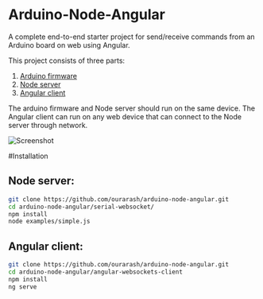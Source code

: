 # Arduino-Node-Angular
A complete end-to-end starter project for send/receive commands from an Arduino board on web using Angular. 

This project consists of three parts:

1. [Arduino firmware](arduino)
2. [Node server](serial-websocket)
3. [Angular client](angular-websocket-client)

The arduino firmware and Node server should run on the same device. The Angular client can run on any web device that can connect to the Node server through network.


![Screenshot](https://raw.githubusercontent.com/ourarash/serial-websocket/master/screenshot.gif)


#Installation

## Node server:
```bash
git clone https://github.com/ourarash/arduino-node-angular.git
cd arduino-node-angular/serial-websocket/
npm install
node examples/simple.js
```

## Angular client:
```bash
git clone https://github.com/ourarash/arduino-node-angular.git
cd arduino-node-angular/angular-websockets-client
npm install
ng serve
```

